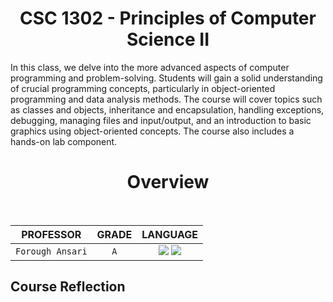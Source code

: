 <h1 align="center">CSC 1302 - Principles of Computer Science II</h1>

In this class, we delve into the more advanced aspects of computer programming and problem-solving. Students will gain a solid understanding of crucial programming concepts, particularly in object-oriented programming and data analysis methods. The course will cover topics such as classes and objects, inheritance and encapsulation, handling exceptions, debugging, managing files and input/output, and an introduction to basic graphics using object-oriented concepts. The course also includes a hands-on lab component.

<h1 align="center">Overview</h1>

<div align="center" style="inline-block"> 
<br/>

| PROFESSOR | GRADE | LANGUAGE |
| :-------: | :---: | :------: |
| `Forough Ansari` | `A` | ![](https://skillicons.dev/icons?i=java) ![](https://skillicons.dev/icons?i=python) |
</div>


## Course Reflection
